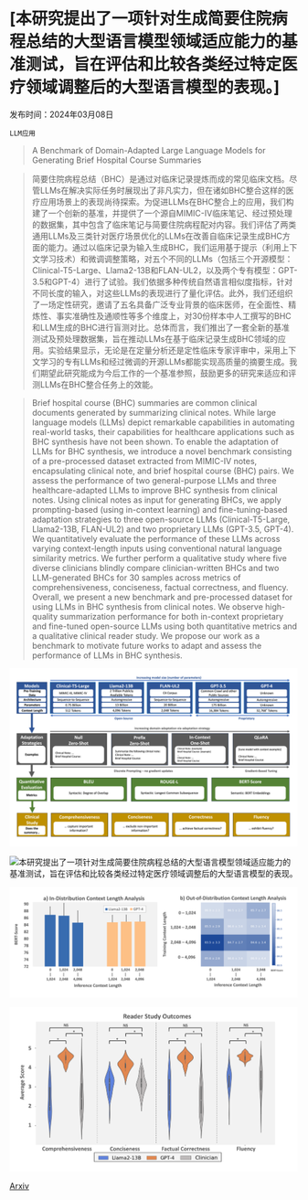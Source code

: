 # [本研究提出了一项针对生成简要住院病程总结的大型语言模型领域适应能力的基准测试，旨在评估和比较各类经过特定医疗领域调整后的大型语言模型的表现。]

发布时间：2024年03月08日

`LLM应用`

> A Benchmark of Domain-Adapted Large Language Models for Generating Brief Hospital Course Summaries

> 简要住院病程总结（BHC）是通过对临床记录提炼而成的常见临床文档。尽管LLMs在解决实际任务时展现出了非凡实力，但在诸如BHC整合这样的医疗应用场景上的表现尚待探索。为促进LLMs在BHC整合上的应用，我们构建了一个创新的基准，并提供了一个源自MIMIC-IV临床笔记、经过预处理的数据集，其中包含了临床笔记与简要住院病程配对内容。我们评估了两类通用LLMs及三类针对医疗场景优化的LLMs在改善自临床记录生成BHC方面的能力。通过以临床记录为输入生成BHC，我们运用基于提示（利用上下文学习技术）和微调调整策略，对五个不同的LLMs（包括三个开源模型：Clinical-T5-Large、Llama2-13B和FLAN-UL2，以及两个专有模型：GPT-3.5和GPT-4）进行了试验。我们依据多种传统自然语言相似度指标，针对不同长度的输入，对这些LLMs的表现进行了量化评估。此外，我们还组织了一场定性研究，邀请了五名具备广泛专业背景的临床医师，在全面性、精炼性、事实准确性及通顺性等多个维度上，对30份样本中人工撰写的BHC和LLM生成的BHC进行盲测对比。总体而言，我们推出了一套全新的基准测试及预处理数据集，旨在推动LLMs在基于临床记录生成BHC领域的应用。实验结果显示，无论是在定量分析还是定性临床专家评审中，采用上下文学习的专有LLMs和经过微调的开源LLMs都能实现高质量的摘要生成。我们期望此研究能成为今后工作的一个基准参照，鼓励更多的研究来适应和评测LLMs在BHC整合任务上的效能。

> Brief hospital course (BHC) summaries are common clinical documents generated by summarizing clinical notes. While large language models (LLMs) depict remarkable capabilities in automating real-world tasks, their capabilities for healthcare applications such as BHC synthesis have not been shown. To enable the adaptation of LLMs for BHC synthesis, we introduce a novel benchmark consisting of a pre-processed dataset extracted from MIMIC-IV notes, encapsulating clinical note, and brief hospital course (BHC) pairs. We assess the performance of two general-purpose LLMs and three healthcare-adapted LLMs to improve BHC synthesis from clinical notes. Using clinical notes as input for generating BHCs, we apply prompting-based (using in-context learning) and fine-tuning-based adaptation strategies to three open-source LLMs (Clinical-T5-Large, Llama2-13B, FLAN-UL2) and two proprietary LLMs (GPT-3.5, GPT-4). We quantitatively evaluate the performance of these LLMs across varying context-length inputs using conventional natural language similarity metrics. We further perform a qualitative study where five diverse clinicians blindly compare clinician-written BHCs and two LLM-generated BHCs for 30 samples across metrics of comprehensiveness, conciseness, factual correctness, and fluency. Overall, we present a new benchmark and pre-processed dataset for using LLMs in BHC synthesis from clinical notes. We observe high-quality summarization performance for both in-context proprietary and fine-tuned open-source LLMs using both quantitative metrics and a qualitative clinical reader study. We propose our work as a benchmark to motivate future works to adapt and assess the performance of LLMs in BHC synthesis.

![本研究提出了一项针对生成简要住院病程总结的大型语言模型领域适应能力的基准测试，旨在评估和比较各类经过特定医疗领域调整后的大型语言模型的表现。](../../../paper_images/2403.05720/models.png)

![本研究提出了一项针对生成简要住院病程总结的大型语言模型领域适应能力的基准测试，旨在评估和比较各类经过特定医疗领域调整后的大型语言模型的表现。](../../../paper_images/2403.05720/quant_metrics.png)

![本研究提出了一项针对生成简要住院病程总结的大型语言模型领域适应能力的基准测试，旨在评估和比较各类经过特定医疗领域调整后的大型语言模型的表现。](../../../paper_images/2403.05720/context-size.png)

![本研究提出了一项针对生成简要住院病程总结的大型语言模型领域适应能力的基准测试，旨在评估和比较各类经过特定医疗领域调整后的大型语言模型的表现。](../../../paper_images/2403.05720/reader_results.png)

[Arxiv](https://arxiv.org/abs/2403.05720)